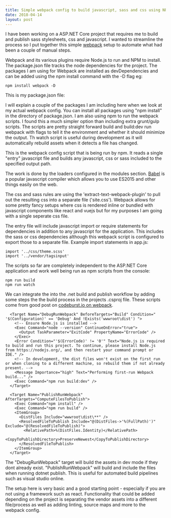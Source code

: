 ```yaml
---
title: Simple webpack config to build javascript, sass and css using NPM and ASP.NET Core
date: 2018-04-14
layout: post
---
```


I have been working on a ASP.NET Core project that requires me to build and publish sass stylesheets, css and javascript. I wanted to streamline the process so I put together this simple [webpack](https://webpack.js.org/) setup to automate what had been a couple of manual steps.

Webpack and its various plugins require Node.js to run and NPM to install. The package.json file tracks the node dependencies for the project. The packages I am using for Webpack are installed as devDependencies and can be added using the npm install command with the -D flag eg:

    npm install webpack -D

This is my package.json file:

<script src="https://gist.github.com/lukencode/017c8d2105498c32c1bfe9bc87711ad7.js"></script>

I will explain a couple of the packages I am including here when we look at my actual webpack config. You can install all packages using "npm install" in the directory of package.json. I am also using npm to run the webpack scripts. I found this a much simpler option than including extra grunt/gulp scripts. The scripts are pretty straight forward build and build:dev run webpack with flags to tell it the environment and whether it should minimize the output. Th watch script is useful during development as it will automatically rebuild assets when it detects a file has changed.

<script src="https://gist.github.com/lukencode/a48ca54cedc442f6dd36fd72460f3a10.js"></script>

This is the webpack config script that is being run by npm. It reads a single "entry" javascript file and builds any javascript, css or sass included to the specified output path. 

The work is done by the loaders configured in the modules section. [Babel](https://babeljs.io/) is a popular javascript compiler which allows you to use ES2015 and other things easily on the web.

The css and sass rules are using the 'extract-text-webpack-plugin' to pull out the resulting css into a separate file ('site.css'). Webpack allows for some pretty fancy setups where css is rendered inline or bundled with javascript components like react and vuejs but for my purposes I am going with a single seperate css file. 

The entry file will include javascript import or require statements for dependencies in addition to any javascript for the application. This includes the sass or css dependencies although this webpack script is configured to export those to a separate file. Example import statements in app.js:

    import '../css/theme.scss'
    import '../vendor/tagsinput'

The scripts so far are completely independent to the ASP.NET Core application and work well being run as npm scripts from the console:

    npm run build
    npm run watch
 
 We can integrate the into the .net build and publish workflow by adding some steps the the build process in the projects .csproj file. These scripts come from good post on [codeburst.io on webpack](https://codeburst.io/how-to-use-webpack-in-asp-net-core-projects-a-basic-react-template-sample-25a3681a5fc2).

      <Target Name="DebugRunWebpack" BeforeTargets="Build" Condition=" '$(Configuration)' == 'Debug' And !Exists('wwwroot\dist') ">
        <!-- Ensure Node.js is installed -->
        <Exec Command="node --version" ContinueOnError="true">
          <Output TaskParameter="ExitCode" PropertyName="ErrorCode" />
        </Exec>
        <Error Condition="'$(ErrorCode)' != '0'" Text="Node.js is required to build and run this project. To continue, please install Node.js from https://nodejs.org/, and then restart your command prompt or IDE." />
        <!-- In development, the dist files won't exist on the first run or when cloning to a different machine, so rebuild them if not already present. -->
        <Message Importance="high" Text="Performing first-run Webpack build..." />
        <Exec Command="npm run build:dev" />
      </Target>
      
      <Target Name="PublishRunWebpack" AfterTargets="ComputeFilesToPublish">
        <Exec Command="npm install" />
        <Exec Command="npm run build" />    
        <ItemGroup>
          <DistFiles Include="wwwroot\dist\**" />
          <ResolvedFileToPublish Include="@(DistFiles->'%(FullPath)')" Exclude="@(ResolvedFileToPublish)">
            <RelativePath>%(DistFiles.Identity)</RelativePath>
            <CopyToPublishDirectory>PreserveNewest</CopyToPublishDirectory>
          </ResolvedFileToPublish>
        </ItemGroup>
      </Target>

The "DebugRunWebpack" target will build the assets in dev mode if they dont already exist. "PublishRunWebpack" will build and include the files when running dotnet publish. This is useful for automated build pipelines such as visual studio online.

The setup here is very basic and a good starting point - especially if you are not using a framework such as react. Functionality that could be added depending on the project is separating the vendor assets into a different file/process as well as adding linting, source maps and more to the webpack config.
